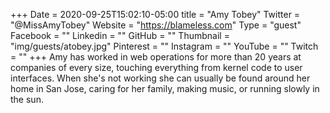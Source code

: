 +++
Date = 2020-09-25T15:02:10-05:00
title = "Amy Tobey"
Twitter = "@MissAmyTobey"
Website = "https://blameless.com"
Type = "guest"
Facebook = ""
Linkedin = ""
GitHub = ""
Thumbnail = "img/guests/atobey.jpg"
Pinterest = ""
Instagram = ""
YouTube = ""
Twitch = ""
+++
Amy has worked in web operations for more than 20 years at companies of every size, touching everything from kernel code to user interfaces. When she's not working she can usually be found around her home in San Jose, caring for her family, making music, or running slowly in the sun.
